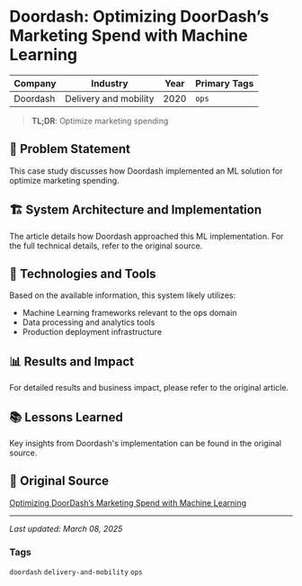 # Doordash: Optimizing DoorDash’s Marketing Spend with Machine Learning

| Company | Industry | Year | Primary Tags | 
|---------|----------|------|--------------|
| Doordash | Delivery and mobility | 2020 | `ops` |

> **TL;DR**: Optimize marketing spending

## 📝 Problem Statement

This case study discusses how Doordash implemented an ML solution for optimize marketing spending.

## 🏗️ System Architecture and Implementation

The article details how Doordash approached this ML implementation. For the full technical details, refer to the original source.

## 🔧 Technologies and Tools

Based on the available information, this system likely utilizes:

- Machine Learning frameworks relevant to the ops domain
- Data processing and analytics tools
- Production deployment infrastructure

## 📊 Results and Impact

For detailed results and business impact, please refer to the original article.

## 📚 Lessons Learned

Key insights from Doordash's implementation can be found in the original source.

## 🔗 Original Source

[Optimizing DoorDash’s Marketing Spend with Machine Learning](https://doordash.engineering/2020/07/31/optimizing-marketing-spend-with-ml/)

---

*Last updated: March 08, 2025*

### Tags

`doordash` `delivery-and-mobility` `ops`
